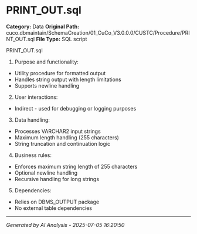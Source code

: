 # PRINT_OUT.sql

**Category:** Data
**Original Path:** cuco.dbmaintain/SchemaCreation/01_CuCo_V3.0.0.0/CUSTC/Procedure/PRINT_OUT.sql
**File Type:** SQL script

PRINT_OUT.sql
1. Purpose and functionality:
- Utility procedure for formatted output
- Handles string output with length limitations
- Supports newline handling

2. User interactions:
- Indirect - used for debugging or logging purposes

3. Data handling:
- Processes VARCHAR2 input strings
- Maximum length handling (255 characters)
- String truncation and continuation logic

4. Business rules:
- Enforces maximum string length of 255 characters
- Optional newline handling
- Recursive handling for long strings

5. Dependencies:
- Relies on DBMS_OUTPUT package
- No external table dependencies

---
*Generated by AI Analysis - 2025-07-05 16:20:50*
